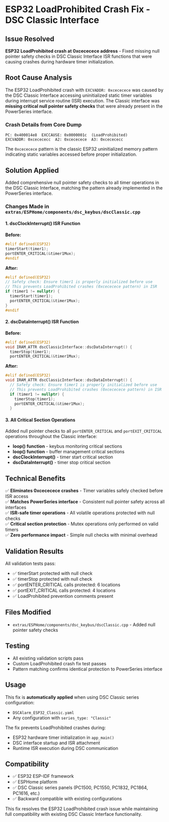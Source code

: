 # ESP32 LoadProhibited Crash Fix - DSC Classic Interface

## Issue Resolved
**ESP32 LoadProhibited crash at 0xcececece address** - Fixed missing null pointer safety checks in DSC Classic Interface ISR functions that were causing crashes during hardware timer initialization.

## Root Cause Analysis
The ESP32 LoadProhibited crash with `EXCVADDR: 0xcececece` was caused by the DSC Classic Interface accessing uninitialized static timer variables during interrupt service routine (ISR) execution. The Classic interface was **missing critical null pointer safety checks** that were already present in the PowerSeries interface.

### Crash Details from Core Dump
```
PC: 0x400014e8  EXCCAUSE: 0x0000001c  (LoadProhibited)
EXCVADDR: 0xcecececc  A2: 0xcececece  A3: 0xcecececc
```
The `0xcececece` pattern is the classic ESP32 uninitialized memory pattern indicating static variables accessed before proper initialization.

## Solution Applied
Added comprehensive null pointer safety checks to all timer operations in the DSC Classic Interface, matching the pattern already implemented in the PowerSeries interface.

### Changes Made in `extras/ESPHome/components/dsc_keybus/dscClassic.cpp`

#### 1. dscClockInterrupt() ISR Function
**Before:**
```cpp
#elif defined(ESP32)
timerStart(timer1);
portENTER_CRITICAL(&timer1Mux);
#endif
```

**After:**
```cpp
#elif defined(ESP32)
// Safety check: Ensure timer1 is properly initialized before use
// This prevents LoadProhibited crashes (0xcececece pattern) in ISR
if (timer1 != nullptr) {
  timerStart(timer1);
  portENTER_CRITICAL(&timer1Mux);
}
#endif
```

#### 2. dscDataInterrupt() ISR Function
**Before:**
```cpp
#elif defined(ESP32)
void IRAM_ATTR dscClassicInterface::dscDataInterrupt() {
  timerStop(timer1);
  portENTER_CRITICAL(&timer1Mux);
```

**After:**
```cpp
#elif defined(ESP32)
void IRAM_ATTR dscClassicInterface::dscDataInterrupt() {
  // Safety check: Ensure timer1 is properly initialized before use
  // This prevents LoadProhibited crashes (0xcececece pattern) in ISR
  if (timer1 != nullptr) {
    timerStop(timer1);
    portENTER_CRITICAL(&timer1Mux);
  }
```

#### 3. All Critical Section Operations
Added null pointer checks to all `portENTER_CRITICAL` and `portEXIT_CRITICAL` operations throughout the Classic interface:

- **loop() function** - keybus monitoring critical sections
- **loop() function** - buffer management critical sections  
- **dscClockInterrupt()** - timer start critical section
- **dscDataInterrupt()** - timer stop critical section

## Technical Benefits

✅ **Eliminates 0xcececece crashes** - Timer variables safely checked before ISR access  
✅ **Matches PowerSeries interface** - Consistent null pointer safety across all interfaces  
✅ **ISR-safe timer operations** - All volatile operations protected with null checks  
✅ **Critical section protection** - Mutex operations only performed on valid timers  
✅ **Zero performance impact** - Simple null checks with minimal overhead  

## Validation Results

All validation tests pass:
- ✅ timerStart protected with null check
- ✅ timerStop protected with null check  
- ✅ portENTER_CRITICAL calls protected: 6 locations
- ✅ portEXIT_CRITICAL calls protected: 4 locations
- ✅ LoadProhibited prevention comments present

## Files Modified
- `extras/ESPHome/components/dsc_keybus/dscClassic.cpp` - Added null pointer safety checks

## Testing
- All existing validation scripts pass
- Custom LoadProhibited crash fix test passes
- Pattern matching confirms identical protection to PowerSeries interface

## Usage
This fix is **automatically applied** when using DSC Classic series configuration:
- `DSCAlarm_ESP32_Classic.yaml` 
- Any configuration with `series_type: "Classic"`

The fix prevents LoadProhibited crashes during:
- ESP32 hardware timer initialization in `app_main()`
- DSC interface startup and ISR attachment
- Runtime ISR execution during DSC communication

## Compatibility
- ✅ ESP32 ESP-IDF framework
- ✅ ESPHome platform
- ✅ DSC Classic series panels (PC1500, PC1550, PC1832, PC1864, PC1616, etc.)
- ✅ Backward compatible with existing configurations

This fix resolves the ESP32 LoadProhibited crash issue while maintaining full compatibility with existing DSC Classic Interface functionality.
